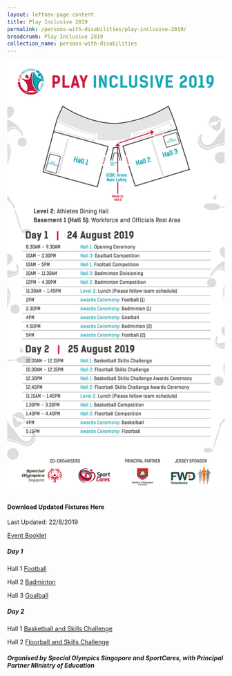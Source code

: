 ```yaml
---
layout: leftnav-page-content
title: Play Inclusive 2019
permalink: /persons-with-disabilities/play-inclusive-2019/
breadcrumb: Play Inclusive 2019
collection_name: persons-with-disabilities
---
```


![Play Inclusive 2019 General Schedule](/images/PI2019-generalschedule.jpg)

#### Download Updated Fixtures Here
Last Updated: 22/8/2019

[Event Booklet](/images/PI2019-EventBooklet.pdf)

##### Day 1
Hall 1 [Football](/images/PI2019-Football.xls)

Hall 2 [Badminton](/images/PI2019-Badminton.xls)

Hall 3 [Goalball](/images/PI2019-Goalball.jpeg)

##### Day 2
Hall 1 [Basketball and Skills Challenge](/images/PI2019-Basketball.xlsx)

Hall 2 [Floorball and Skills Challenge](/images/PI2019-Floorball.xls)

##### Organised by Special Olympics Singapore and SportCares, with Principal Partner Ministry of Education 
